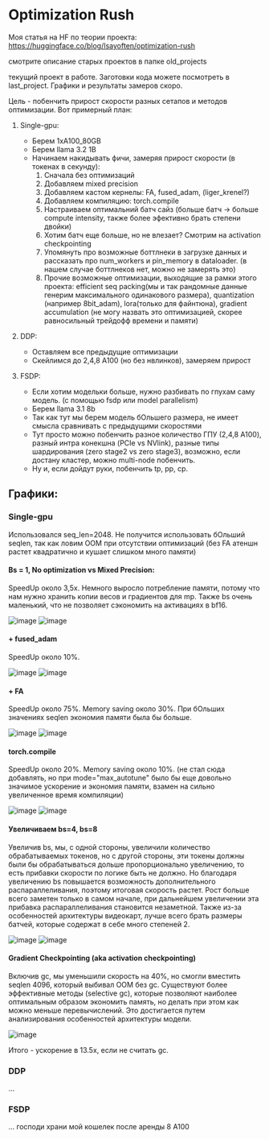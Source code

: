 # Optimization Rush
Моя статья на HF по теории проекта: https://huggingface.co/blog/Isayoften/optimization-rush

смотрите описание старых проектов в папке old_projects

текущий проект в работе. Заготовки кода можете посмотреть в last_project. Графики и результаты замеров скоро.

Цель - побенчить прирост скорости разных сетапов и методов оптимизации. Вот примерный план:
1. Single-gpu:
    - Берем 1xA100_80GB
    - Берем llama 3.2 1B
    - Начинаем накидывать фичи, замеряя прирост скорости (в токенах в секунду):
        1. Сначала без оптимизаций
        2. Добавляем mixed precision
        3. Добавляем кастом кернелы: FA, fused_adam, (liger_krenel?)
        4. Добавляем компиляцию: torch.compile
        5. Настраиваем оптимальний батч сайз (больше батч -> больше compute intensity, также более эфективно брать степени двойки)
        6. Хотим батч еще больше, но не влезает? Смотрим на activation checkpointing
        7. Упомянуть про возможные боттлнеки в загрузке данных и рассказать про num_workers и pin_memory в dataloader. (в нашем случае боттлнеков нет, можно не замерять это)
        8. Прочие возможные оптимизации, выходящие за рамки этого проекта: efficient seq packing(мы и так рандомные данные генерим максимального одинакового размера), quantization (например 8bit_adam), lora(только для файнтюна), gradient accumulation (не могу назвать это оптимизацией, скорее равносильный трейдофф времени и памяти)

2. DDP:
    - Оставляем все предыдущие оптимизации
    - Скейлимся до 2,4,8 A100 (но без нвлинков), замеряем прирост

3. FSDP:
    - Если хотим модельки больше, нужно разбивать по гпухам саму модель. (с помощью fsdp или model parallelism)
    - Берем llama 3.1 8b
    - Так как тут мы берем модель бОльшего размера, не имеет смысла сравнивать с предыдущими скоростями
    - Тут просто можно побенчить разное количество ГПУ (2,4,8 A100), разный интра конекшна (PCIe vs NVlink), разные типы шардирования (zero stage2 vs zero stage3), возможно, если достану кластер, можно multi-node побенчить. 
    - Ну и, если дойдут руки, побенчить tp, pp, cp. 




## Графики:
### Single-gpu
Использовался seq_len=2048. Не получится использовать бОльший seqlen, так как ловим OOM при отсутствии оптимизаций (без FA атеншн растет квадратично и кушает слишком много памяти)
#### Bs = 1, No optimization vs Mixed Precision:
SpeedUp около 3,5x. Немного выросло потребление памяти, потому что нам нужно хранить копии весов и градиентов для mp. Также bs очень маленький, что не позволяет сэкономить на активациях в bf16. 


![image](https://github.com/user-attachments/assets/29e4ab43-87ee-4110-9bf1-08b15b78e3b4)
![image](https://github.com/user-attachments/assets/b58be689-d72d-4c99-89d8-f7bf6c2059a1)

#### + fused_adam
SpeedUp около 10%.

![image](https://github.com/user-attachments/assets/ca83e114-2405-44ff-ac2c-7e9a0a0045fb)
![image](https://github.com/user-attachments/assets/2bb4e88a-573a-41dc-bf13-fcc19fef1abd)

#### + FA
SpeedUp около 75%. Memory saving около 30%. При бОльших значениях seqlen экономия памяти была бы больше. 

![image](https://github.com/user-attachments/assets/fcfde204-3391-4818-b12f-c6034f0995d0)
![image](https://github.com/user-attachments/assets/2cddf882-5244-4eaa-b521-163da3f6def5)

#### torch.compile
SpeedUp около 20%. Memory saving около 10%. (не стал сюда добавлять, но при mode="max_autotune" было бы еще довольно значимое ускорение и экономия памяти, взамен на сильно увеличенное время компиляции)

![image](https://github.com/user-attachments/assets/205d2688-7e6a-490f-8b09-5e92577c5daa)
![image](https://github.com/user-attachments/assets/4b44379f-440a-49f6-a6e0-5c22b0889d32)

#### Увеличиваем bs=4, bs=8
Увеличив bs, мы, с одной стороны, увеличили количество обрабатываемых токенов, но с другой стороны, эти токены должны были бы обрабатываться дольше пропорционально увеличению, то есть прибавки скорости по логике быть не должно. Но благодаря увеличению bs повышается возможность дополнительного распараллеливания, поэтому итоговая скорость растет. Рост больше всего заметен только в самом начале, при дальнейшем увеличении эта прибавка распараллеливания становится незаметной. Также из-за особенностей архитектуры видеокарт, лучше всего брать размеры батчей, которые содержат в себе много степеней 2.  

![image](https://github.com/user-attachments/assets/908bc824-d588-4ab7-b887-077ae909105b)
![image](https://github.com/user-attachments/assets/5eb93098-5062-49de-9f62-4946f77f3bb5)

#### Gradient Checkpointing (aka activation checkpointing) 
Включив gc, мы уменьшили скорость на 40%, но смогли вместить seqlen 4096, который выбивал OOM без gc. Существуют более эффективные методы (selective gc), которые позволяют наиболее оптимальным образом экономить память, но делать при этом как можно меньше перевычислений. Это достигается путем анализирования особенностей архитектуры модели. 

![image](https://github.com/user-attachments/assets/02748470-c602-4558-9867-a2c93d3597b8)

Итого - ускорение в 13.5x, если не считать gc. 

### DDP
...
### FSDP
...
господи храни мой кошелек после аренды 8 A100













   
   




